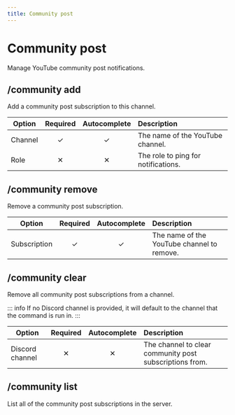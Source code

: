 ```yaml
---
title: Community post
---
```


# Community post <Badge type='tip' text='Slash command' />

Manage YouTube community post notifications.

## /community add

Add a community post subscription to this channel.

| Option  | Required | Autocomplete | Description                         |
| ------- | :------: | :----------: | :---------------------------------- |
| Channel |    ✓     |      ✓       | The name of the YouTube channel.    |
| Role    |    ✕     |      ✕       | The role to ping for notifications. |

## /community remove

Remove a community post subscription.

| Option       | Required | Autocomplete | Description                                |
| ------------ | :------: | :----------: | :----------------------------------------- |
| Subscription |    ✓     |      ✓       | The name of the YouTube channel to remove. |

## /community clear

Remove all community post subscriptions from a channel.

::: info
If no Discord channel is provided, it will default to the channel that the command is run in.
:::

| Option          | Required | Autocomplete | Description                                             |
| --------------- | :------: | :----------: | :------------------------------------------------------ |
| Discord channel |    ✕     |      ✕       | The channel to clear community post subscriptions from. |

## /community list

List all of the community post subscriptions in the server.
